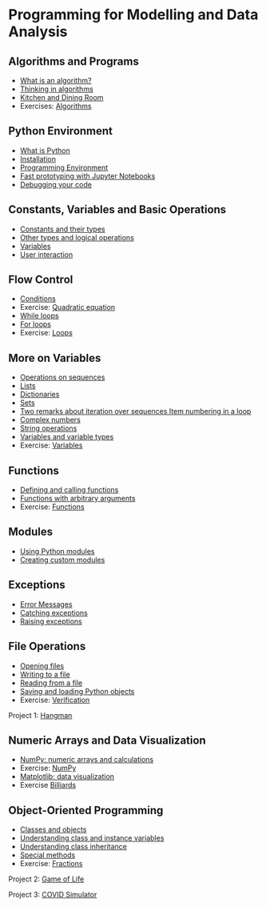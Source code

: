 # Programming for Modelling and Data Analysis

## Algorithms and Programs

* [What is an algorithm?](00%20Algorithms/1%20What%20is%20an%20algorithm)
* [Thinking in algorithms](00%20Algorithms/2%20Thinking%20in%20algorithms)
* [Kitchen and Dining Room](00%20Algorithms/3%20Frontend-backend)
* Exercises: [Algorithms](00%20Algorithms/Exercises)

## Python Environment

* [What is Python](01%20Python%20Environment/1%20What%20is%20Python)
* [Installation](01%20Python%20Environment/2%20Installation)
* [Programming Environment](01%20Python%20Environment/3%20Programming%20Environment)
* [Fast prototyping with Jupyter Notebooks](01%20Python%20Environment/4%20Jupyter%20Notebooks)
* [Debugging your code](01%20Python%20Environment/5%20Debugging%20your%20code)

## Constants, Variables and Basic Operations

* [Constants and their types](02%20Constants,%20Variables%20and%20Basic%20Operations/1%20Constants%20and%20their%20types)
* [Other types and logical operations](02%20Constants,%20Variables%20and%20Basic%20Operations/2%20Other%20types%20and%20logical%20operations)
* [Variables](02%20Constants,%20Variables%20and%20Basic%20Operations/3%20Variables)
* [User interaction](02%20Constants,%20Variables%20and%20Basic%20Operations/4%20Keyboard%20input)

## Flow Control

* [Conditions](03%20Flow%20Control/1%20Conditions)
* Exercise: [Quadratic equation](https://github.com/mds-python/quadratic_equation)
* [While loops](03%20Flow%20Control/2%20While%20loops)
* [For loops](03%20Flow%20Control/3%20For%20loops)
* Exercise: [Loops](https://github.com/mds-python/loops)

## More on Variables

* [Operations on sequences](04%20More%20on%20Variables/1%20Operations%20on%20sequences)
* [Lists](04%20More%20on%20Variables/2%20Lists)
* [Dictionaries](04%20More%20on%20Variables/3%20Dictionaries)
* [Sets](04%20More%20on%20Variables/4%20Sets)
* [Two remarks about iteration over sequences Item numbering in a loop](04%20More%20on%20Variables/5%20Two%20remarks%20about%20iteration%20over%20sequences%20Item%20numbering%20in%20a%20loop)
* [Complex numbers](04%20More%20on%20Variables/6%20Complex%20numbers)
* [String operations](04%20More%20on%20Variables/7%20String%20operations)
* [Variables and variable types](04%20More%20on%20Variables/8%20Variables%20and%20variable%20types)
* Exercise: [Variables](https://github.com/mds-python/variables)

## Functions

* [Defining and calling functions](05%20Functions/1%20Defining%20and%20calling%20functions)
* [Functions with arbitrary arguments](05%20Functions/2%20Functions%20with%20arbitrary%20arguments)
* Exercise: [Functions](https://github.com/mds-python/functions)

## Modules

* [Using Python modules](06%20Modules/1%20Using%20Python%20modules)
* [Creating custom modules](06%20Modules/2%20Creating%20custom%20modules)

## Exceptions

* [Error Messages](07%20Exceptions/1%20Error%20Messages)
* [Catching exceptions](07%20Exceptions/2%20Catching%20exceptions)
* [Raising exceptions](07%20Exceptions/3%20Raising%20exceptions)

## File Operations

* [Opening files](08%20File%20Operations/1%20Opening%20files)
* [Writing to a file](08%20File%20Operations/2%20Writing%20to%20a%20file)
* [Reading from a file](08%20File%20Operations/3%20Reading%20from%20a%20file)
* [Saving and loading Python objects](08%20File%20Operations/4%20Saving%20and%20loading%20Python%20objects)
* Exercise: [Verification](https://github.com/mds-python/verification)

Project 1: [Hangman](https://github.com/mds-python/hangman)

## Numeric Arrays and Data Visualization

* [NumPy: numeric arrays and calculations](09%20Numeric%20Arrays%20and%20Data%20Visualization/1%20NumPy%20-%20numeric%20arrays%20and%20calculations)
* Exercise: [NumPy](https://github.com/mds-python/numpy)
* [Matplotlib: data visualization](09%20Numeric%20Arrays%20and%20Data%20Visualization/2%20Matplotlib%20-%20data%20visualization)
* Exercise [Billiards](https://github.com/mds-python/billiards)

## Object-Oriented Programming

* [Classes and objects](10%20Object-Oriented%20Programming/1%20Classes%20and%20objects)
* [Understanding class and instance variables](10%20Object-Oriented%20Programming/2%20Understanding%20class%20and%20instance%20variables)
* [Understanding class inheritance](10%20Object-Oriented%20Programming/3%20Understanding%20class%20inheritance)
* [Special methods](10%20Object-Oriented%20Programming/4%20Special%20methods)
* Exercise: [Fractions](https://github.com/mds-python/fractions)

Project 2: [Game of Life](https://github.com/mds-python/game-of-life)

Project 3: [COVID Simulator](https://github.com/mds-python/covid)
